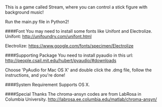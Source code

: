 This is a game called Stream, where you can control a stick figure with background music!

Run the main.py file in Python2!

####Font
You may need to install some fonts like Unifont and Electrolize.
Unifont: http://unifoundry.com/unifont.html

Electrolize: https://www.google.com/fonts/specimen/Electrolize

####Supporting Package
You need to install pyaudio in this url:
http://people.csail.mit.edu/hubert/pyaudio/#downloads

Choose 'PyAudio for Mac OS X' and double click the .dmg file, follow the instructions, and you're done!

####System Requirement
Supports OS X.

####Special Thanks
The chroma-ansyn codes are from LabRosa in Columbia University.
http://labrosa.ee.columbia.edu/matlab/chroma-ansyn/